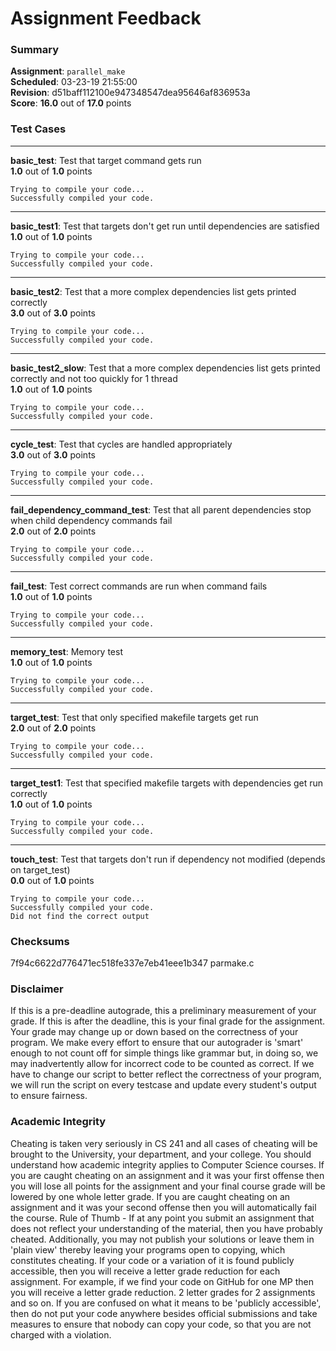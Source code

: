 # Assignment Feedback

### Summary

**Assignment**: `parallel_make`  
**Scheduled**: 03-23-19 21:55:00  
**Revision**: d51baff112100e947348547dea95646af836953a  
**Score**: **16.0** out of **17.0** points

### Test Cases
---

**basic_test**: Test that target command gets run  
**1.0** out of **1.0** points
```
Trying to compile your code...
Successfully compiled your code.
```
---

**basic_test1**: Test that targets don't get run until dependencies are satisfied  
**1.0** out of **1.0** points
```
Trying to compile your code...
Successfully compiled your code.
```
---

**basic_test2**: Test that a more complex dependencies list gets printed correctly  
**3.0** out of **3.0** points
```
Trying to compile your code...
Successfully compiled your code.
```
---

**basic_test2_slow**: Test that a more complex dependencies list gets printed correctly and not too quickly for 1 thread  
**1.0** out of **1.0** points
```
Trying to compile your code...
Successfully compiled your code.
```
---

**cycle_test**: Test that cycles are handled appropriately  
**3.0** out of **3.0** points
```
Trying to compile your code...
Successfully compiled your code.
```
---

**fail_dependency_command_test**: Test that all parent dependencies stop when child dependency commands fail  
**2.0** out of **2.0** points
```
Trying to compile your code...
Successfully compiled your code.
```
---

**fail_test**: Test correct commands are run when command fails  
**1.0** out of **1.0** points
```
Trying to compile your code...
Successfully compiled your code.
```
---

**memory_test**: Memory test  
**1.0** out of **1.0** points
```
Trying to compile your code...
Successfully compiled your code.
```
---

**target_test**: Test that only specified makefile targets get run  
**2.0** out of **2.0** points
```
Trying to compile your code...
Successfully compiled your code.
```
---

**target_test1**: Test that specified makefile targets with dependencies get run correctly  
**1.0** out of **1.0** points
```
Trying to compile your code...
Successfully compiled your code.
```
---

**touch_test**: Test that targets don't run if dependency not modified (depends on target_test)  
**0.0** out of **1.0** points
```
Trying to compile your code...
Successfully compiled your code.
Did not find the correct output
```
### Checksums

7f94c6622d776471ec518fe337e7eb41eee1b347 parmake.c


### Disclaimer
If this is a pre-deadline autograde, this a preliminary measurement of your grade.
If this is after the deadline, this is your final grade for the assignment.
Your grade may change up or down based on the correctness of your program.
We make every effort to ensure that our autograder is 'smart' enough to not count off
for simple things like grammar but, in doing so, we may inadvertently allow for
incorrect code to be counted as correct.
If we have to change our script to better reflect the correctness of your program,
we will run the script on every testcase and update every student's output to ensure fairness.



### Academic Integrity
Cheating is taken very seriously in CS 241 and all cases of cheating will be brought to the University, your department, and your college.
You should understand how academic integrity applies to Computer Science courses.
If you are caught cheating on an assignment and it was your first offense then you will lose all points for the assignment and your final course
grade will be lowered by one whole letter grade. If you are caught cheating on an assignment and it was your second offense then you will automatically fail the course.
Rule of Thumb - If at any point you submit an assignment that does not reflect your understanding of the material, then you have probably cheated.
Additionally, you may not publish your solutions or leave them in 'plain view' thereby leaving your programs open to copying, which constitutes cheating.
If your code or a variation of it is found publicly accessible, then you will receive a letter grade reduction for each assignment.
For example, if we find your code on GitHub for one MP then you will receive a letter grade reduction. 2 letter grades for 2 assignments and so on.
If you are confused on what it means to be 'publicly accessible', then do not put your code anywhere besides official submissions and take measures
to ensure that nobody can copy your code, so that you are not charged with a violation.



